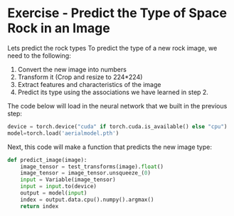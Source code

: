 # Exercise - Predict the Type of Space Rock in an Image

Lets predict the rock types
To predict the type of a new rock image, we need to the following:

1. Convert the new image into numbers
2. Transform it (Crop and resize to 224*224)
3. Extract features and characteristics of the image
4. Predict its type using the associations we have learned in step 2.

The code below will load in the neural network that we built in the previous step:

```python
device = torch.device("cuda" if torch.cuda.is_available() else "cpu")
model=torch.load('aerialmodel.pth')
```

Next, this code will make a function that predicts the new image type:

```python
def predict_image(image):
    image_tensor = test_transforms(image).float()
    image_tensor = image_tensor.unsqueeze_(0)
    input = Variable(image_tensor)
    input = input.to(device)
    output = model(input)
    index = output.data.cpu().numpy().argmax()
    return index
```
